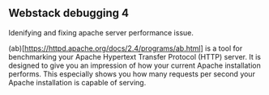 ## Webstack debugging 4

Idenifying and fixing apache server performance issue.

(ab)[https://httpd.apache.org/docs/2.4/programs/ab.html] is a tool for benchmarking your Apache Hypertext Transfer Protocol (HTTP) server. It is designed to give you an impression of how your current Apache installation performs. This especially shows you how many requests per second your Apache installation is capable of serving.
